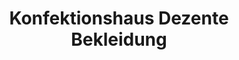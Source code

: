 ---
title: "Konfektionshaus Dezente Bekleidung"
url: /artern/konfektionshaus-dezente-bekleidung/
shop: Kleidung
---